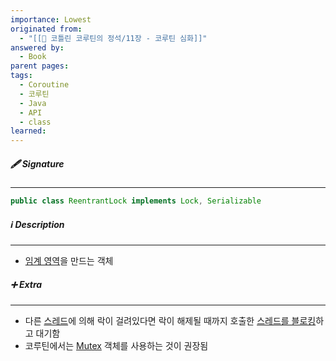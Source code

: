 ```yaml
---
importance: Lowest
originated from:
  - "[[📘 코틀린 코루틴의 정석/11장 - 코루틴 심화]]"
answered by:
  - Book
parent pages: 
tags:
  - Coroutine
  - 코루틴
  - Java
  - API
  - class
learned:
---
```

##### 🖋️ Signature
---
```Java
public class ReentrantLock implements Lock, Serializable
```

##### ℹ️ Description
---
- [임계 영역](임계%20영역.md)을 만드는 객체

##### ➕ Extra
---
- 다른 [스레드](스레드.md)에 의해 락이 걸려있다면 락이 해제될 때까지 호출한 [스레드를 블로킹](스레드%20블로킹.md)하고 대기함
- 코루틴에서는 [Mutex](Mutex.md) 객체를 사용하는 것이 권장됨
